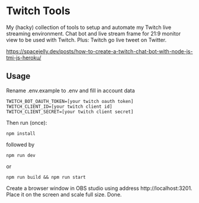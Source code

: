 # Twitch Tools
My (hacky) collection of tools to setup and automate my Twitch live streaming environment.
Chat bot and live stream frame for 21:9 monitor view
to be used with Twitch. Plus: Twitch go live tweet on Twitter.

https://spacejelly.dev/posts/how-to-create-a-twitch-chat-bot-with-node-js-tmi-js-heroku/

## Usage
Rename .env.example to .env
and fill in account data
```
TWITCH_BOT_OAUTH_TOKEN=[your twitch oauth token]
TWITCH_CLIENT_ID=[your twitch client id]
TWITCH_CLIENT_SECRET=[your twitch client secret]
```

Then run (once):
```
npm install
```
followed by
```
npm run dev
```
or
```
npm run build && npm run start
```

Create a browser window in OBS studio
using address http://localhost:3201.
Place it on the screen and scale full size.
Done.